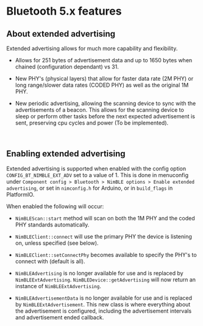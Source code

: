 # Bluetooth 5.x features

## About extended advertising
Extended advertising allows for much more capability and flexibility.

* Allows for 251 bytes of advertisement data and up to 1650 bytes when chained (configuration dependant) vs 31.

* New PHY's (physical layers) that allow for faster data rate (2M PHY) or long range/slower data rates (CODED PHY) as well as the original 1M PHY.

* New periodic advertising, allowing the scanning device to sync with the advertisements of a beacon. This allows for the scanning device to sleep or perform other tasks before the next expected advertisement is sent, preserving cpu cycles and power (To be implemented).
<br/>

## Enabling extended advertising
Extended advertising is supported when enabled with the config option `CONFIG_BT_NIMBLE_EXT_ADV` set to a value of 1. This is done in menuconfig under `Component config > Bluetooth > NimBLE options > Enable extended advertising`, or set in `nimconfig.h` for Arduino, or in `build_flags` in PlatformIO.

When enabled the following will occur:
* `NimBLEScan::start` method will scan on both the 1M PHY and the coded PHY standards automatically.

* `NimBLEClient::connect` will use the primary PHY the device is listening on, unless specified (see below).

* `NimBLEClient::setConnectPhy` becomes available to specify the PHY's to connect with (default is all).

* `NimBLEAdvertising` is no longer available for use and is replaced by `NimBLEExtAdvertising`. `NimBLEDevice::getAdvertising` will now return an instance of `NimBLEExtAdvertising`.

* `NimBLEAdvertisementData` is no longer available for use and is replaced by `NimBLEExtAdvertisement`. This new class is where everything about the advertisement is configured, including the advertisement intervals and advertisement ended callback.



